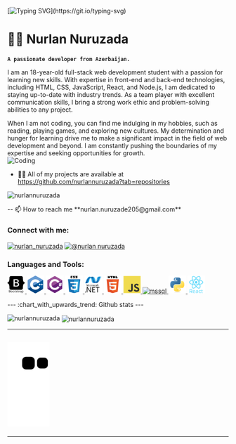 [![Typing SVG](https://readme-typing-svg.herokuapp.com?size=18&color=2BF723&lines=Hello,+my+name+is+Nurlan.;I'm+software+developer.)](https://git.io/typing-svg)
# 🏄‍♂️ Nurlan Nuruzada

**`A passionate developer from Azerbaijan.`**

I am an 18-year-old full-stack web development student with a passion for learning new skills. With expertise in front-end and back-end technologies, including HTML, CSS, JavaScript, React, and Node.js, I am dedicated to staying up-to-date with industry trends. As a team player with excellent communication skills, I bring a strong work ethic and problem-solving abilities to any project.

When I am not coding, you can find me indulging in my hobbies, such as reading, playing games, and exploring new cultures. My determination and hunger for learning drive me to make a significant impact in the field of web development and beyond. I am constantly pushing the boundaries of my expertise and seeking opportunities for growth.
<br>
<img  aling="right" alt="Coding" width="400" height="200" src="https://i.pinimg.com/originals/8b/35/fe/8b35fef55fba1a201c9c7a11d3ec3d64.gif">
- 👨‍💻 All of my projects are available at https://github.com/nurlannuruzada?tab=repositories
<p align="left"> <img src="https://komarev.com/ghpvc/?username=nurlannuruzada&label=Profile%20views&color=0e75b6&style=flat" alt="nurlannuruzada" /> </p>
--
 📫 How to reach me **nurlan.nuruzade205@gmail.com**
<h3 align="left">Connect with me:</h3>
<p align="left">
<a href="https://instagram.com/nurlan_nuruzada" target="blank"><img align="center" src="https://raw.githubusercontent.com/rahuldkjain/github-profile-readme-generator/master/src/images/icons/Social/instagram.svg" alt="nurlan_nuruzada" height="30" width="40" /></a>
<a href="https://medium.com/@nurlan nuruzada" target="blank"><img align="center" src="https://raw.githubusercontent.com/rahuldkjain/github-profile-readme-generator/master/src/images/icons/Social/medium.svg" alt="@nurlan nuruzada" height="30" width="40" /></a>
</p>

<h3 align="left">Languages and Tools:</h3>
<p align="left"> <a href="https://getbootstrap.com" target="_blank" rel="noreferrer"> <img src="https://raw.githubusercontent.com/devicons/devicon/master/icons/bootstrap/bootstrap-plain-wordmark.svg" alt="bootstrap" width="40" height="40"/> </a> <a href="https://www.w3schools.com/cpp/" target="_blank" rel="noreferrer"> <img src="https://raw.githubusercontent.com/devicons/devicon/master/icons/cplusplus/cplusplus-original.svg" alt="cplusplus" width="40" height="40"/> </a> <a href="https://www.w3schools.com/cs/" target="_blank" rel="noreferrer"> <img src="https://raw.githubusercontent.com/devicons/devicon/master/icons/csharp/csharp-original.svg" alt="csharp" width="40" height="40"/> </a> <a href="https://www.w3schools.com/css/" target="_blank" rel="noreferrer"> <img src="https://raw.githubusercontent.com/devicons/devicon/master/icons/css3/css3-original-wordmark.svg" alt="css3" width="40" height="40"/> </a> <a href="https://dotnet.microsoft.com/" target="_blank" rel="noreferrer"> <img src="https://raw.githubusercontent.com/devicons/devicon/master/icons/dot-net/dot-net-original-wordmark.svg" alt="dotnet" width="40" height="40"/> </a> <a href="https://www.w3.org/html/" target="_blank" rel="noreferrer"> <img src="https://raw.githubusercontent.com/devicons/devicon/master/icons/html5/html5-original-wordmark.svg" alt="html5" width="40" height="40"/> </a> <a href="https://developer.mozilla.org/en-US/docs/Web/JavaScript" target="_blank" rel="noreferrer"> <img src="https://raw.githubusercontent.com/devicons/devicon/master/icons/javascript/javascript-original.svg" alt="javascript" width="40" height="40"/> </a> <a href="https://www.microsoft.com/en-us/sql-server" target="_blank" rel="noreferrer"> <img src="https://www.svgrepo.com/show/303229/microsoft-sql-server-logo.svg" alt="mssql" width="40" height="40"/> </a> <a href="https://www.python.org" target="_blank" rel="noreferrer"> <img src="https://raw.githubusercontent.com/devicons/devicon/master/icons/python/python-original.svg" alt="python" width="40" height="40"/> </a> <a href="https://reactjs.org/" target="_blank" rel="noreferrer"> <img src="https://raw.githubusercontent.com/devicons/devicon/master/icons/react/react-original-wordmark.svg" alt="react" width="40" height="40"/> </a> </p>
---
:chart_with_upwards_trend: Github stats 
---
<p><img align="left" src="https://github-readme-stats.vercel.app/api/top-langs?username=nurlannuruzada&show_icons=true&theme=tokyonight&title_color=a63ea8&text_color=e1ade0&locale=en&layout=compact" alt="nurlannuruzada" /></p>

<p>&nbsp;<img align="center" src="https://github-readme-stats.vercel.app/api?username=nurlannuruzada&show_icons=true&theme=tokyonight&title_color=f1a2fb&text_color=ad66c7&locale=en" alt="nurlannuruzada" /></p>

---

![snake gif](https://github.com/nurlannuruzada/nurlannuruzada/blob/output/github-contribution-grid-snake.svg)
---

---
